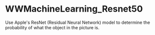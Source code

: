 # WWMachineLearning_Resnet50
Use Apple's ResNet (Residual Neural Network) model to determine the probability of what the object in the picture is.
